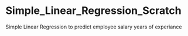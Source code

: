 # Simple_Linear_Regression_Scratch
Simple Linear Regression to predict employee salary years of experiance
